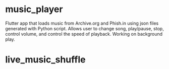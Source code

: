 # music_player

Flutter app that loads music from Archive.org and Phish.in using json files generated with Python script. Allows user to change song, play/pause, stop, control volume, and control the speed of playback. Working on background play.
# live_music_shuffle
